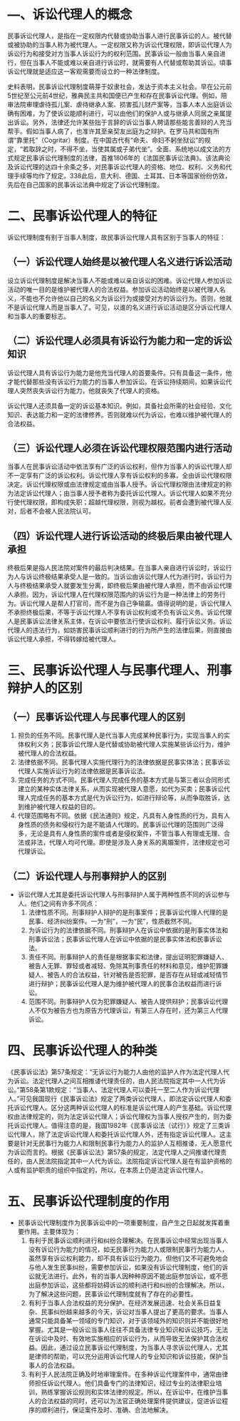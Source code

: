 # ―、诉讼代理人的概念
民事诉讼代理人，是指在一定权限内代替或协助当事人进行民事诉讼的人。被代替或被协助的当事人称为被代理人。一定权限又称为诉讼代理权限，即诉讼代理人为诉讼行为和接受对方当事人诉讼行为的权利范围。民事诉讼一般由当事人亲自进行，但在当事人不能或难以亲自进行诉讼时，就需要有人代替或帮助其诉讼。頃事诉讼代理就是适应这一客观需要而设立的一种法律制度。

史料表明，民事诉讼代理制度萌芽于奴隶社会，发达于资本主义社会。早在公元前5世纪至公元前4世纪，雅典民主共和国便已产生和存在民事诉讼代理。例如，陪审法院审理虐待孤儿案、虐待继承人案、损害孤儿财产案等，当事人本人出庭诉讼确有困难，为了使诉讼能顺利进行，可以由他们的保护人或与继承人同居之亲属提出诉讼。另外，法律还允许某些拙于言辞的诉讼当事人聘请那些能言善辩的人充当帮手。假如当事人病了，也准许其至亲契友出庭为之辩护。在罗马共和国有所谓“靠里托”（Cogritar）制度。在中国古代有“命夫、命妇不躬坐狱讼”的规定，“若取辞之时，不得不坐，当使其属或子弟代坐”。全面、系统地以成文法的方式规定民事诉讼代理制度的法律，首推1806年的《法国民事诉讼法典》。该法典论及诉讼代理的达四十余条之多，对民事诉讼代理人的资格、地位、权利、义务和代理手续等均作了规定。338此后，意大利、德国、土耳其、日本等国家纷纷仿效，先后在自己国家的民事诉讼法典中规定了诉讼代理制度。
# 二、民事诉讼代理人的特征
诉讼代理制度有别于当事人制度，故民事诉讼代理人具有区别于当事人的特征：
## （一）诉讼代理人始终是以被代理人名义进行诉讼活动
设立诉讼代理制度是解决当事人不能或难以亲自诉讼的困难。诉讼代理人参加诉讼活动的唯一目的是维护被代理人的合法权益。参加诉讼活动始终是以被代理人名义，不能也不允许他以自己的名义为诉讼行为或接受对方的诉讼行为。否则，他就不是诉讼代理人而是当事人了。可见，以谁的名义进行诉讼活动是区分诉讼代理人和当事人的重要标志。
## （二）诉讼代理人必须具有诉讼行为能力和一定的诉讼知识
诉讼代理人具有诉讼行为能力是他充当代理人的首要条件。只有具备这一条件，他才能代替那些没有诉讼行为能力的当事人参加诉讼。在诉讼持续期间，如果诉讼代理人突然丧失诉讼行为能力，他就丧失了代理人的资格。

诉讼代理人还须具备一定的诉讼基本知识。例如，具备社会所需的社会经验、文化知识、表达能力和一定的法律修养。否则就难以代为诉讼，也难以维护被代理人的合法权益。
## （三）诉讼代理人必须在诉讼代理权限范围内进行活动
当事人在民事诉讼活动中依法享有广泛的诉讼权利，但作为当事人的诉讼代理人却不一定享有广泛的诉讼权利。诉讼代理人享有诉讼权利的多寡，全由诉讼代理权限决定。诉讼代理权限或由法律规定或由当事人授予。诉讼代理权限由法律规定的称为法定诉讼代理人；由当事人授予者称为委托诉讼代理人。诉讼代理人如果不充分行使代理权限，即构成失职；超越代理权限，则视为越权。前者会遭到被代理人反对，后者不会被人民法院认可。
## （四）诉讼代理人进行诉讼活动的终极后果由被代理人承担
终极后果是指人民法院对案件的最后判决结果。在当事人亲自进行诉讼时，诉讼行为人与诉讼终极结果承受人是一致的。当诉讼由诉讼代理人代为进行时，诉讼行为人与终极结果承受人就要发生分离，即终极后果由被代理人承担，而不由诉讼代理人承担。因为，诉讼代理人在代理权限范围内的诉讼行为是一种法律上的劳务行为。诉讼代理人是帮人打官司，而不是为自己争输贏。值得说明的是，诉讼代理人不承担终极后果，不等于诉讼代理人不享有诉讼权利或不负有诉讼义务。诉讼代理人是民事诉讼法律关系主体，在诉讼中要依法行使诉讼权利、履行诉讼义务。诉讼代理人的违法行为，如妨害民事诉讼顺利进行的行为所产生的法律后果，则直接由诉讼代理人承担，不得转嫁给被代理人。
# 三、民事诉讼代理人与民事代理人、刑事辩护人的区别
## （一）民事诉讼代理人与民事代理人的区别
1. 担负的任务不同。民事代理人是代当事人完成某种民事行为，实现当事人的实体权利义务；民事诉讼代理人是代替或协助被代理人实施某些诉讼行为，维护被代理人的合法权益。
2. 法律依据不同。民事代理人实施代理行为的法律依据是民事实体法；民事诉讼代理人实施诉讼行为的法律依据是民事诉讼法。
3. 完成任务的方式不同。民事代理人完成任务的基本方式是与第三者以合同形式建立的某种实体法律关系，从而实现被代理人意愿，如代为买卖；民事诉讼代理人完成任务的基本方式是代为诉讼行为，如进行辩论等，从而争取胜诉，达到维护被代理人权益的目的。
4. 代理范围略有不同。依据《民法通则》规定，凡具有人身性质的行为，具有人身性质的债务和侵权行为是不能请人代理的。民事诉讼代理的范围则广泛得多，无论是具有人身性质的案件或者是侵权案件，不管当事人有理或无理、合法或非法，代理人均可代理。即使是涉及人身关系的离婚案件，法律规定也可代理诉讼。
## （二）诉讼代理人与刑事辩护人的区别
- 诉讼代理人尤其是委托诉讼代理人与刑事辩护人属于两种性质不同的诉讼参与人。他们之间有许多不同点：
	1. 法律性质不同。刑事辩护人辩护的是刑事案件；民事诉讼代理人代理的是民事、经济纠纷案件。一为“刑”，一为“民”，性质截然不同。
	2. 为诉讼行为的法律依据不同。刑事辩护人在诉讼中依据的是刑事实体法和刑事诉讼法；民事诉讼代理人在诉讼中依据的是民事实体法和民事诉讼法。
	3. 责任不同。刑事辩护人的责任是根据事实和法律，提出证明犯罪嫌疑人、被告人无罪、罪轻或者减轻、免除其刑事责任的材料和意见，维护犯罪嫌疑人、被告人的合法权益，针对被告是否犯罪，是否存在从轻或减轻情节进行辩护；民事诉讼代理人是为维护被代理人的民事合法权益而进行诉讼。
	4. 范围不同。刑事辩护人仅为犯罪嫌疑人、被告人提供辩护；民事诉讼代理人不仅为被告方也为原告方代理诉讼，有第三人存在时，还为第三人代理诉讼。
# 四、民事诉讼代理人的种类
《民事诉讼法》第57条规定：“无诉讼行为能力人由他的监护人作为法定代理人代为诉讼。法定代理人之间互相推诿代理责任的，由人民法院指定其中一人代为诉讼。”第58条第1款规定：“当事人、法定代理人可以委托一至二人作为诉讼代理人。”可见我国现行《民事诉讼法》规定了两类诉讼代理人，即法定诉讼代理人和委托诉讼代理人。区分这两种诉讼代理人的标准是诉讼代理人的产生基础。诉讼代理权由法律规定的，则为法定诉讼代理人；诉讼代理权为当事人授权产生的，则为委托诉讼代理人。值得注意的是，我国1982年《民事诉讼法（试行）》规定了三类诉讼代理人，除了法定诉讼代理人和委托诉讼代理人外，还有指定诉讼代理人。这主要是针对无民事行为能力人和限制民事行为能力人的监护人互相推诿，无人愿意代为诉讼而言的。根据《民事诉讼法》第57条的规定，法定代理人之间推诿代理责任的，由人民法院指定其中一人代为诉讼。法院指定诉讼代理人是在有监护资格的人或有监护职责的组织中指定的，所以，在本质上仍是法定诉讼代理人。
# 五、民事诉讼代理制度的作用
- 民事诉讼代理制度作为民事诉讼中的一项重要制度，自产生之日起就发挥着重要作用。主要体现为：
	1. 有利于民事诉讼顺利进行和纠纷合理解决。在民事诉讼中经常出现当事人没有诉讼行为能力的情况，如无民事行为能力人或限制民事行为能力人，虽然享有诉讼权利能力，却不具有诉讼行为能力。但他们又不可避免地会与他人发生民事纠纷，需要参加诉讼，如果没有诉讼代理制度，他们的诉讼就无法进行。此外，有的当事人因种种原因不能出庭参加诉讼，或不愿出庭参加诉讼，这些都将妨碍诉讼的顺利进行和纠纷的合理解决。所以，为了解决这些问题，民事诉讼代理制度就有了存在的必要性。
	2. 有利于当事人合法权益的充分保护。在经济发展迅速、社会关系日益复杂、民事纠纷越来越多的今天，诉讼对当事人提出了更高的要求。当事人通常只能具备某一领域的专门知识，对于该领域外的知识则并不能很好地掌握。尤其是一般诉讼当事人往往不具备法律专业知识和诉讼技巧，无法在诉讼中及时、有效地实施相应的诉讼行为，从而导致无法保护其合法权益。因此，通过设立民事诉讼代理制度，为当事人寻求诉讼代理人，尤其是律师的帮助，可以充分运用诉讼代理人的专业知识和诉讼技能，保护当事人的合法权益。
	3. 有利于人民法院正确及时地审理案件。在多种诉讼代理案件中，通常由律师担任诉讼代理人。他们具备专门的法律知识，经过专业的法律职业培训，熟练掌握诉讼规则和实体法律的规定。所以，在诉讼中，在维护当事人的合法权益的同时，还可以为法官正确处理案件提供建议，促进诉讼程序的顺利进行，保证案件及时、准确、合法地解决。